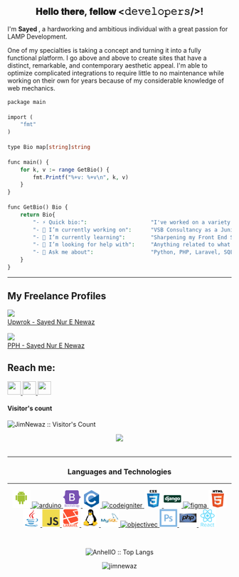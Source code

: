<div align="center">
  <h2> 𝐇𝐞𝐥𝐥𝐨 𝐭𝐡𝐞𝐫𝐞, 𝐟𝐞𝐥𝐥𝐨𝐰 <𝚍𝚎𝚟𝚎𝚕𝚘𝚙𝚎𝚛𝚜/>! </h2>
</div>

<div>
  <p> 
    I'm <b> Sayed </b>, a hardworking and ambitious individual with a great passion for LAMP Development. 
  </p>  

  <p>
    One of my specialties is taking a concept and turning it into a fully functional platform. I go above and above to create sites that have a distinct, remarkable, and contemporary aesthetic appeal. I'm able to optimize complicated integrations to require little to no maintenance while working on their own for years because of my considerable knowledge of web mechanics.    
  </p>

</div>


```PHP
package main

import (
	"fmt"
)

type Bio map[string]string

func main() {
	for k, v := range GetBio() {
		fmt.Printf("%+v: %+v\n", k, v)
	}
}

func GetBio() Bio {
	return Bio{
		"- ⚡ Quick bio:":                    "I've worked on a variety of projects with different clients, and have a lot of experience in the freelance sector.",
		"- 🔭 I’m currently working on":      "VSB Consultancy as a Junior Software Engineer",
		"- 🌱 I’m currently learning":        "Sharpening my Front End Skills for the MERN stack (Personal goal)",		
		"- 🤔 I’m looking for help with":     "Anything related to what I am currently learning 😅",
		"- 💬 Ask me about":                  "Python, PHP, Laravel, SQL, Javascript, Software Design & Architecture, Web-Dev and SEO",
	}
}
```



<hr>

<div>
  <h2>My Freelance Profiles </h2>

  <div>
     <img src="https://image.status.io/z6aeO6kAGsAG.png" width="100px"> <br>
     <a href="https://www.upwork.com/freelancers/~0145d52d72c6c3e698"> Upwrok - Sayed Nur E Newaz </a>
  </div>
  
    
  <div>
    <br>
    <img src="https://upload.wikimedia.org/wikipedia/commons/0/01/PeoplePerHour.com_2018_logo.png" width="200px"> 
    <br>    
    <a href="https://www.pngitem.com/pimgs/m/682-6825892_logo-people-per-hour-hd-png-download.png" width="200px"> PPH - Sayed Nur E Newaz </a>
  </div>  
</div>


<div>
  <h2>Reach me:</h2>
  
 <p>  

  <a href="https://www.linkedin.com/in/sayed-nur-e-newaz-77a40a1b8/">
    <img src="https://www.vectorlogo.zone/logos/linkedin/linkedin-icon.svg" alt="" height="30" width="30">
  </a>  
  
  <a href="mailto:ximnewaz@gmail.com">
    <img src="https://user-images.githubusercontent.com/64092765/178427267-133abe7d-d825-4569-adab-3a4816fdcd99.png" alt="" height="30" width="30">
  </a>

  <a href="sayednewaz.me">
    <img src="https://cdn-icons-png.flaticon.com/512/726/726107.png?w=360" alt="" height="30" width="30">
  </a>

</p>

</div>


<h4>Visitor's count</h4>

<p><img src="https://profile-counter.glitch.me/{JimNewaz}/count.svg" alt="JimNewaz :: Visitor's Count" /></p>


<div align="center">
  <img  src="https://camo.githubusercontent.com/62da68eb62b1e5f175f7d1f0191dd89a653d7908feb22d37d4a0ab07365d6791/68747470733a2f2f6d656469612e67697068792e636f6d2f6d656469612f4d3967624264396e6244724f5475314d71782f67697068792e676966" width="200"/>
</div>



  
  
<br>
<hr>



<h3 align="center">Languages and Technologies</h3>
<hr>
<p align="center">
    <a href="https://developer.android.com" target="_blank"> <img
            src="https://raw.githubusercontent.com/devicons/devicon/master/icons/android/android-original-wordmark.svg"
            alt="android" width="40" height="40" /> </a> <a href="https://www.arduino.cc/" target="_blank"> <img
            src="https://cdn.worldvectorlogo.com/logos/arduino-1.svg" alt="arduino" width="40" height="40" /> </a> <a
        href="https://getbootstrap.com" target="_blank"> <img
            src="https://raw.githubusercontent.com/devicons/devicon/master/icons/bootstrap/bootstrap-plain-wordmark.svg"
            alt="bootstrap" width="40" height="40" /> </a> <a href="https://www.cprogramming.com/" target="_blank"> <img
            src="https://raw.githubusercontent.com/devicons/devicon/master/icons/c/c-original.svg" alt="c" width="40"
            height="40" /> </a> <a href="https://codeigniter.com" target="_blank"> <img
            src="https://cdn.worldvectorlogo.com/logos/codeigniter.svg" alt="codeigniter" width="40" height="40" /> </a>
    <a href="https://www.w3schools.com/css/" target="_blank"> <img
            src="https://raw.githubusercontent.com/devicons/devicon/master/icons/css3/css3-original-wordmark.svg"
            alt="css3" width="40" height="40" /> </a> <a href="https://www.djangoproject.com/" target="_blank"> <img
            src="https://raw.githubusercontent.com/devicons/devicon/master/icons/django/django-original.svg"
            alt="django" width="40" height="40" /> </a> <a href="https://www.figma.com/" target="_blank"> <img
            src="https://www.vectorlogo.zone/logos/figma/figma-icon.svg" alt="figma" width="40" height="40" /> </a> <a
        href="https://www.w3.org/html/" target="_blank"> <img
            src="https://raw.githubusercontent.com/devicons/devicon/master/icons/html5/html5-original-wordmark.svg"
            alt="html5" width="40" height="40" /> </a> <a href="https://www.java.com" target="_blank"> <img
            src="https://raw.githubusercontent.com/devicons/devicon/master/icons/java/java-original.svg" alt="java"
            width="40" height="40" /> </a> <a href="https://developer.mozilla.org/en-US/docs/Web/JavaScript"
        target="_blank"> <img
            src="https://raw.githubusercontent.com/devicons/devicon/master/icons/javascript/javascript-original.svg"
            alt="javascript" width="40" height="40" /> </a> <a href="https://laravel.com/" target="_blank"> <img
            src="https://raw.githubusercontent.com/devicons/devicon/master/icons/laravel/laravel-plain-wordmark.svg"
            alt="laravel" width="40" height="40" /> </a> <a href="https://www.linux.org/" target="_blank"> <img
            src="https://raw.githubusercontent.com/devicons/devicon/master/icons/linux/linux-original.svg" alt="linux"
            width="40" height="40" /> </a> <a href="https://www.mysql.com/" target="_blank"> <img
            src="https://raw.githubusercontent.com/devicons/devicon/master/icons/mysql/mysql-original-wordmark.svg"
            alt="mysql" width="40" height="40" /> </a> <a
        href="https://developer.apple.com/library/archive/documentation/Cocoa/Conceptual/ProgrammingWithObjectiveC/Introduction/Introduction.html"
        target="_blank"> <img src="https://www.vectorlogo.zone/logos/apple_objectivec/apple_objectivec-icon.svg"
            alt="objectivec" width="40" height="40" /> </a> <a href="https://www.photoshop.com/en" target="_blank"> <img
            src="https://raw.githubusercontent.com/devicons/devicon/master/icons/photoshop/photoshop-line.svg"
            alt="photoshop" width="40" height="40" /> </a> <a href="https://www.php.net" target="_blank"> <img
            src="https://raw.githubusercontent.com/devicons/devicon/master/icons/php/php-original.svg" alt="php"
            width="40" height="40" /> </a> <a href="https://reactjs.org/" target="_blank"> <img
            src="https://raw.githubusercontent.com/devicons/devicon/master/icons/react/react-original-wordmark.svg"
            alt="react" width="40" height="40" /> </a>
</p>


<br>

<p align="center"><img src="https://github-readme-stats.vercel.app/api/top-langs/?username=JimNewaz&show_icons=true&locale=en&theme=tokyonight&layout=compact" alt="AnhellO :: Top Langs" /></p>


<p align="center"><img src="https://github-readme-stats.vercel.app/api?username=jimnewaz&show_icons=true&locale=en&theme=synthwave" alt="jimnewaz" /></p>




